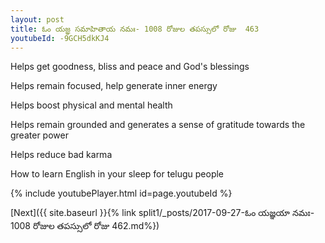 ```yaml
---
layout: post
title: ఓం యజ్ఞ సమాహితాయ నమః- 1008 రోజుల తపస్సులో రోజు  463
youtubeId: -9GCH5dkKJ4
---
```

 
 
Helps get goodness, bliss and peace and God's blessings
 
Helps remain focused, help generate inner energy 
 
Helps boost physical and mental health 
 
Helps remain grounded and generates a sense of gratitude towards the greater power 
 
Helps reduce bad karma
 
How to learn English in your sleep for telugu people
 
 
 
 


{% include youtubePlayer.html id=page.youtubeId %}
 
[Next]({{ site.baseurl }}{% link split1/_posts/2017-09-27-ఓం యజ్ఞయా నమః- 1008 రోజుల తపస్సులో రోజు  462.md%})
 
